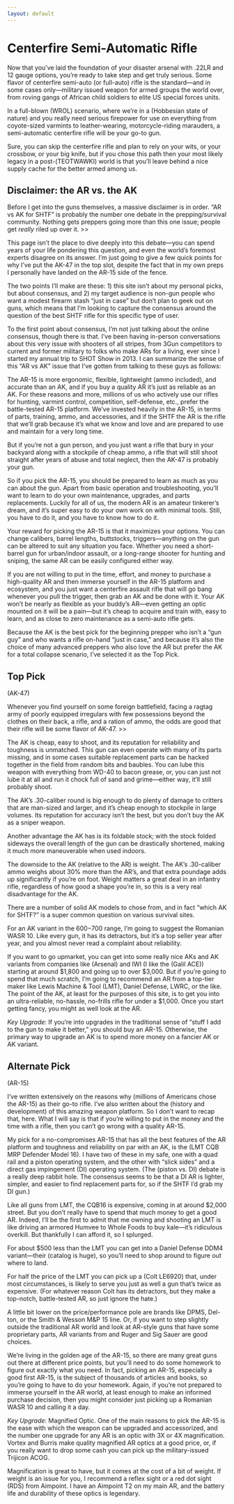 ```yaml
---
layout: default
---
```

# Centerfire Semi-Automatic Rifle
Now that you’ve laid the foundation of your disaster arsenal with .22LR and 12 gauge options, you’re ready to take step and get truly serious. Some flavor of centerfire semi-auto (or full-auto) rifle is the standard—and in some cases only—military issued weapon for armed groups the world over, from roving gangs of African child soldiers to elite US special forces units.

In a full-blown (WROL)[](http://www.abbreviations.com/term/548892) scenario, where we’re in a (Hobbesian state of nature)[](https://en.wikipedia.org/wiki/State_of_nature) and you really need serious firepower for use on everything from coyote-sized varmints to leather-wearing, motorcycle-riding marauders, a semi-automatic centerfire rifle will be your go-to gun.

Sure, you can skip the centerfire rifle and plan to rely on your wits, or your crossbow, or your big knife, but if you chose this path then your most likely legacy in a post-(TEOTWAWKI)[](https://en.wiktionary.org/wiki/TEOTWAWKI) world is that you’ll leave behind a nice supply cache for the better armed among us.

## Disclaimer: the AR vs. the AK
Before I get into the guns themselves, a massive disclaimer is in order. “AR vs AK for SHTF” is probably the number one debate in the prepping/survival community. Nothing gets preppers going more than this one issue; people get _really_ riled up over it. \>\>

This page isn’t the place to dive deeply into this debate—you can spend years of your life pondering this question, and even the world’s foremost experts disagree on its answer. I’m just going to give a few quick points for why I’ve put the AK-47 in the top slot, despite the fact that in my own preps I personally have landed on the AR-15 side of the fence.

The two points I’ll make are these: 1) this site isn’t about my personal picks, but about consensus, and 2) my target audience is non-gun people who want a modest firearm stash “just in case” but don’t plan to geek out on guns, which means that I’m looking to capture the consensus around the question of the best SHTF rifle for this specific type of user.

To the first point about consensus, I’m not just talking about the online consensus, though there is that. I’ve been having in-person conversations about this very issue with shooters of all stripes, from 3Gun competitors to current and former military to folks who make ARs for a living, ever since I started my annual trip to SHOT Show in 2013. I can summarize the sense of this “AR vs AK” issue that I’ve gotten from talking to these guys as follows:

The AR-15 is more ergonomic, flexible, lightweight (ammo included), and accurate than an AK, and if you buy a quality AR it’s just as reliable as an AK. For these reasons and more, millions of us who actively use our rifles for hunting, varmint control, competition, self-defense, etc., prefer the battle-tested AR-15 platform. We’ve invested heavily in the AR-15, in terms of parts, training, ammo, and accessories, and if the SHTF the AR is the rifle that we’ll grab because it’s what we know and love and are prepared to use and maintain for a very long time.

But if you’re not a gun person, and you just want a rifle that bury in your backyard along with a stockpile of cheap ammo, a rifle that will still shoot straight after years of abuse and total neglect, then the AK-47 is probably your gun.

So if you pick the AR-15, you should be prepared to learn as much as you can about the gun. Apart from basic operation and troubleshooting, you’ll want to learn to do your own maintenance, upgrades, and parts replacements. Luckily for all of us, the modern AR is an amateur tinkerer’s dream, and it’s super easy to do your own work on with minimal tools. Still, you have to do it, and you have to know how to do it.

Your reward for picking the AR-15 is that it maximizes your options. You can change calibers, barrel lengths, buttstocks, triggers—anything on the gun can be altered to suit any situation you face. Whether you need a short-barrel gun for urban/indoor assault, or a long-range shooter for hunting and sniping, the same AR can be easily configured either way.

If you are not willing to put in the time, effort, and money to purchase a high-quality AR and then immerse yourself in the AR-15 platform and ecosystem, and you just want a centerfire assault rifle that will go bang whenever you pull the trigger, then grab an AK and be done with it. Your AK won’t be nearly as flexible as your buddy’s AR—even getting an optic mounted on it will be a pain—but it’s cheap to acquire and train with, easy to learn, and as close to zero maintenance as a semi-auto rifle gets.

Because the AK is the best pick for the beginning prepper who isn’t a “gun guy” and who wants a rifle on-hand “just in case,” and because it’s also the choice of many advanced preppers who also love the AR but prefer the AK for a total collapse scenario, I’ve selected it as the Top Pick.

## Top Pick
(AK-47)

Whenever you find yourself on some foreign battlefield, facing a ragtag army of poorly equipped irregulars with few possessions beyond the clothes on their back, a rifle, and a ration of ammo, the odds are good that their rifle will be some flavor of AK-47. \>\>

The AK is cheap, easy to shoot, and its reputation for reliability and toughness is unmatched. This gun can even operate with many of its parts missing, and in some cases suitable replacement parts can be hacked together in the field from random bits and baubles. You can lube this weapon with everything from WD-40 to bacon grease, or, you can just not lube it at all and run it chock full of sand and grime—either way, it’ll still probably shoot.

The AK’s .30-caliber round is big enough to do plenty of damage to critters that are man-sized and larger, and it’s cheap enough to stockpile in large volumes. Its reputation for accuracy isn’t the best, but you don’t buy the AK as a sniper weapon.

Another advantage the AK has is its foldable stock; with the stock folded sideways the overall length of the gun can be drastically shortened, making it much more maneuverable when used indoors.

The downside to the AK (relative to the AR) is weight. The AK’s .30-caliber ammo weighs about 30% more than the AR’s, and that extra poundage adds up significantly if you’re on foot. Weight matters a great deal in an infantry rifle, regardless of how good a shape you’re in, so this is a very real disadvantage for the AK.

There are a number of solid AK models to chose from, and in fact “which AK for SHTF?” is a super common question on various survival sites.

For an AK variant in the $600-$700 range, I’m going to suggest the Romanian WASR 10. Like every gun, it has its detractors, but it’s a top seller year after year, and you almost never read a complaint about reliability.

If you want to go upmarket, you can get into some really nice AKs and AK variants from companies like (Arsenal)[](http://www.arsenalinc.com/usa/) and IWI (I like the (Galil ACE)[](http://www.thefirearmblog.com/blog/2016/08/19/galil-ace-review/)) starting at around $1,800 and going up to over $3,000. But if you’re going to spend that much scratch, I’m going to recommend an AR from a top-tier maker like Lewis Machine & Tool (LMT), Daniel Defense, LWRC, or the like. The point of the AK, at least for the purposes of this site, is to get you into an ultra-reliable, no-hassle, no-frills rifle for under a $1,000. Once you start getting fancy, you might as well look at the AR.

*Key Upgrade*: If you’re into upgrades in the traditional sense of “stuff I add to the gun to make it better,” you should buy an AR-15. Otherwise, the primary way to upgrade an AK is to spend more money on a fancier AK or AK variant.

## Alternate Pick
(AR-15)

I’ve written extensively on the reasons why (millions of Americans chose the AR-15)[](http://www.vox.com/2016/6/20/11975850/ar-15-owner-orlando) as their go-to rifle. I’ve also written about the (history and development)[](https://www.wired.com/2013/02/ar-15/) of this amazing weapon platform. So I don’t want to recap that, here. What I will say is that if you’re willing to put in the money and the time with a rifle, then you can’t go wrong with a quality AR-15.

My pick for a no-compromises AR-15 that has all the best features of the AR platform and toughness and reliability on par with an AK, is the (LMT CQB MRP Defender Model 16)[](http://www.lmtstore.com/complete-weapon-systems-firearms-guns/complete-gas-weapons/cqb-mrp-defender-model-16.html). I have two of these in my safe, one with a quad rail and a piston operating system, and the other with “slick sides” and a direct gas impingement (DI) operating system. (The (piston vs. DI)[](http://gundigest.com/reviews/rifles/ar-15-gas-impingement-vs-piston) debate is a really deep rabbit hole. The consensus seems to be that a DI AR is lighter, simpler, and easier to find replacement parts for, so if the SHTF I’d grab my DI gun.)

Like all guns from LMT, the CQB16 is expensive, coming in at around $2,000 street. But you don’t really have to spend that much money to get a good AR. Indeed, I’ll be the first to admit that me owning and shooting an LMT is like driving an armored Humvee to Whole Foods to buy kale—it’s ridiculous overkill. But thankfully I can afford it, so I splurged.

For about $500 less than the LMT you can get into a Daniel Defense DDM4 variant—their (catalog is huge)[](https://danieldefense.com/firearms.html), so you’ll need to shop around to figure out where to land.

For half the price of the LMT you can pick up a (Colt LE6920)[](http://www.cabelas.com/product/COLT-LE-CENTERFIRE-RIFLE/1954783.uts) that,  under most circumstances, is likely to serve you just as well a gun that’s twice as expensive. (For whatever reason Colt has its detractors, but they make a top-notch, battle-tested AR, so just ignore the hate.)

A little bit lower on the price/performance pole are brands like DPMS, Del-ton, or the Smith & Wesson M&P 15 line. Or, if you want to step slightly outside the traditional AR world and look at AR-style guns that have some proprietary parts, AR variants from and Ruger and Sig Sauer are good choices.

We’re living in the golden age of the AR-15, so there are many great guns out there at different price points, but you’ll need to do some homework to figure out exactly what you need. In fact, picking an AR-15, especially a good first AR-15, is the subject of thousands of articles and books, so you’re going to have to do your homework. Again, if you’re not prepared to immerse yourself in the AR world, at least enough to make an informed purchase decision, then you might consider just picking up a Romanian WASR 10 and calling it a day.

*Key Upgrade*: Magnified Optic. One of the main reasons to pick the AR-15 is the ease with which the weapon can be upgraded and accessorized, and the number one upgrade for any AR is an optic with 3X or 4X magnification. Vortex and Burris make quality magnified AR optics at a good price, or, if you really want to drop some cash you can pick up the military-issued Trijicon ACOG.

Magnification is great to have, but it comes at the cost of a bit of weight. If weight is an issue for you, I recommend a reflex sight or a red dot sight (RDS) from Aimpoint. I have an Aimpoint T2 on my main AR, and the battery life and durability of these optics is legendary.